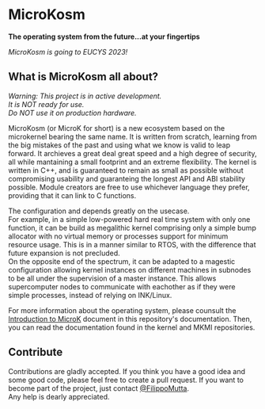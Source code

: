# MicroKosm
**The operating system from the future...at your fingertips**  

*_MicroKosm is going to EUCYS 2023!_*  

## What is MicroKosm all about?
*_Warning: This project is in active development._*  
*_It is NOT ready for use._*  
*_Do NOT use it on production hardware._*  

MicroKosm (or MicroK for short) is a new ecosystem based on the microkernel bearing the same name.
It is written from scratch, learning from the big mistakes of the past and using what we know is valid to leap forward.
It archieves a great deal great speed and a high degree of security, all while mantaining a small footprint and an extreme flexibility.
The kernel is written in C++, and is guaranteed to remain as small as possible without compromising usability and guaranteing the longest API and ABI stability possible. Module creators are free to use whichever language they prefer, providing that it can link to C functions.  

The configuration and depends greatly on the usecase.  
For example, in a simple low-powered hard real time system with only one function, it can be build as megalithic kernel comprising only a simple bump allocator with no virtual memory or processes support for minimum resource usage. This is in a manner similar to RTOS, with the difference that future expansion is not precluded.  
On the opposite end of the spectrum, it can be adapted to a magestic configuration allowing kernel instances on different machines in subnodes to be all under the supervision of a master instance. This allows supercomputer nodes to communicate with eachother as if they were simple processes, instead of relying on INK/Linux.  


For more information about the operating system, please counsult the [Introduction to MicroK](doc/INTRODUCTION_TO_MICROK.md) document in this repository's documentation. Then, you can read the documentation found in the kernel and MKMI repositories.  

## Contribute
Contributions are gladly accepted. If you think you have a good idea and some good code, please feel free to create a pull request.
If you want to become part of the project, just contact [@FilippoMutta](https://github.com/FilippoMutta).  
Any help is dearly appreciated.  

